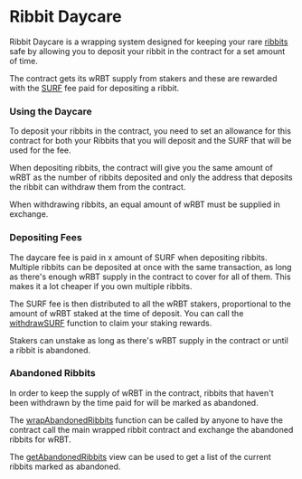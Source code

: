 # Ribbit Daycare

Ribbit Daycare is a wrapping system designed for keeping your rare [ribbits](https://ribbits.xyz) safe by allowing you to deposit your ribbit in the contract for a set amount of time.

The contract gets its wRBT supply from stakers and these are rewarded with the [SURF](https://surf.finance) fee paid for depositing a ribbit. 

### Using the Daycare

To deposit your ribbits in the contract, you need to set an allowance for this contract for both your Ribbits that you will deposit and the SURF that will be used for the fee. 

When depositing ribbits, the contract will give you the same amount of wRBT as the number of ribbits deposited and only the address that deposits the ribbit can withdraw them from the contract. 

When withdrawing ribbits, an equal amount of wRBT must be supplied in exchange.

### Depositing Fees

The daycare fee is paid in x amount of SURF when depositing ribbits. Multiple ribbits can be deposited at once with the same transaction, as long as there's enough wRBT supply in the contract to cover for all of them. This makes it a lot cheaper if you own multiple ribbits. 

The SURF fee is then distributed to all the wRBT stakers, proportional to the amount of wRBT staked at the time of deposit. You can call the [withdrawSURF](https://github.com/TrainerHol/RibbitDaycare/blob/aca602440cdff6abc31cb285f22d6b0e324b6313/contracts/RibbitDaycare.sol#L248) function to claim your staking rewards.

Stakers can unstake as long as there's wRBT supply in the contract or until a ribbit is abandoned. 

### Abandoned Ribbits

In order to keep the supply of wRBT in the contract, ribbits that haven't been withdrawn by the time paid for will be marked as abandoned. 

The [wrapAbandonedRibbits](https://github.com/TrainerHol/RibbitDaycare/blob/aca602440cdff6abc31cb285f22d6b0e324b6313/contracts/RibbitDaycare.sol#L156) function can be called by anyone to have the contract call the main wrapped ribbit contract and exchange the abandoned ribbits for wRBT. 

The [getAbandonedRibbits](https://github.com/TrainerHol/RibbitDaycare/blob/aca602440cdff6abc31cb285f22d6b0e324b6313/contracts/RibbitDaycare.sol#L188) view can be used to get a list of the current ribbits marked as abandoned.
